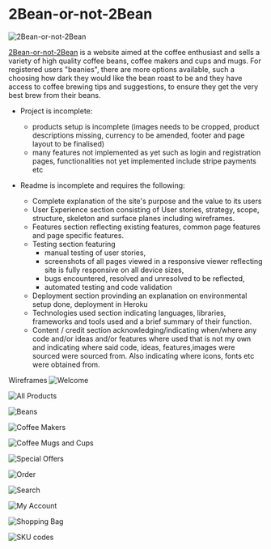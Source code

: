 # 2Bean-or-not-2Bean

![2Bean-or-not-2Bean](./media/readme-screenshots/ss-main.png)



[2Bean-or-not-2Bean](https://beans2beans.herokuapp.com/) is a website aimed at the coffee enthusiast and sells a variety of high quality coffee beans, coffee makers and cups and mugs. For registered users "beanies", there are more options available, such a choosing how dark they would like the bean roast to be and they have access to coffee brewing tips and suggestions, to ensure they get the very best brew from their beans.

* Project is incomplete: 
    - products setup is incomplete (images needs to be cropped, product descriptions missing, currency to be amended, footer and page layout to be finalised)
    - many features not implemented as yet such as login and registration pages, functionalities not yet implemented include stripe payments etc

* Readme is incomplete and requires the following:
    - Complete explanation of the site's purpose and the value to its users
    - User Experience section consisting of User stories, strategy, scope, structure, skeleton and surface planes including wireframes.
    - Features section reflecting existing features, common page features and page specific features.
    - Testing section featuring
        - manual testing of user stories,
        - screenshots of all pages viewed in a responsive viewer reflecting site is fully responsive on all device sizes,
        - bugs encountered, resolved and unresolved to be reflected,
        - automated testing and code validation 
    - Deployment section provinding an explanation on environmental setup done, deployment in Heroku
    - Technologies used section indicating languages, libraries, frameworks and tools used and a brief summary of their function.
    - Content / credit section acknowledging/indicating when/where any code and/or ideas and/or features where used that is not my own and indicating where said code, ideas, features,images were sourced were sourced from. Also indicating where icons, fonts etc were obtained from.




Wireframes
![Welcome](./media/readme_wireframes/wf-main-page1.png)

![All Products](./media/readme_wireframes/wf-main-page2-ap.png)

![Beans](./media/readme_wireframes/wf-main-page3-bns.png)

![Coffee Makers](./media/readme_wireframes/wf-main-page4-cm.png)

![Coffee Mugs and Cups](./media/readme_wireframes/wf-main-page5-cmc.png)

![Special Offers](./media/readme_wireframes/wf-main-page6-so.png)

![Order](./media/readme_wireframes/wf-main-page7-order.png)

![Search](./media/readme_wireframes/wf-main-page8-search.png)

![My Account](./media/readme_wireframes/wf-main-page9-myacc.png)

![Shopping Bag](./media/readme_wireframes/wf-main-page10-sbag.png)


![SKU codes](./media/readme-screenshots/sku-codes.png)